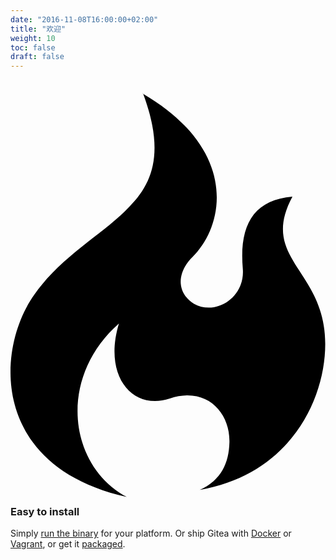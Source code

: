 ```yaml
---
date: "2016-11-08T16:00:00+02:00"
title: "欢迎"
weight: 10
toc: false
draft: false
---
```


<h3>
	<svg class="octicon octicon-flame" viewBox="0 0 12 16" version="1.1" aria-hidden="true">
		<path fill-rule="evenodd" d="M5.05.31c.81 2.17.41 3.38-.52 4.31C3.55 5.67 1.98 6.45.9 7.98c-1.45 2.05-1.7 6.53 3.53 7.7-2.2-1.16-2.67-4.52-.3-6.61-.61 2.03.53 3.33 1.94 2.86 1.39-.47 2.3.53 2.27 1.67-.02.78-.31 1.44-1.13 1.81 3.42-.59 4.78-3.42 4.78-5.56 0-2.84-2.53-3.22-1.25-5.61-1.52.13-2.03 1.13-1.89 2.75.09 1.08-1.02 1.8-1.86 1.33-.67-.41-.66-1.19-.06-1.78C8.18 5.31 8.68 2.45 5.05.32L5.03.3l.02.01z"></path>
	</svg>
	Easy to install
</h3>

Simply [run the binary](https://docs.gitea.io/en-us/install-from-binary/) for your platform.
Or ship Gitea with [Docker](https://github.com/go-gitea/gitea/tree/master/docker) or [Vagrant](https://github.com/geerlingguy/ansible-vagrant-examples/tree/master/gogs),
or get it [packaged](https://docs.gitea.io/en-us/install-from-package/).
